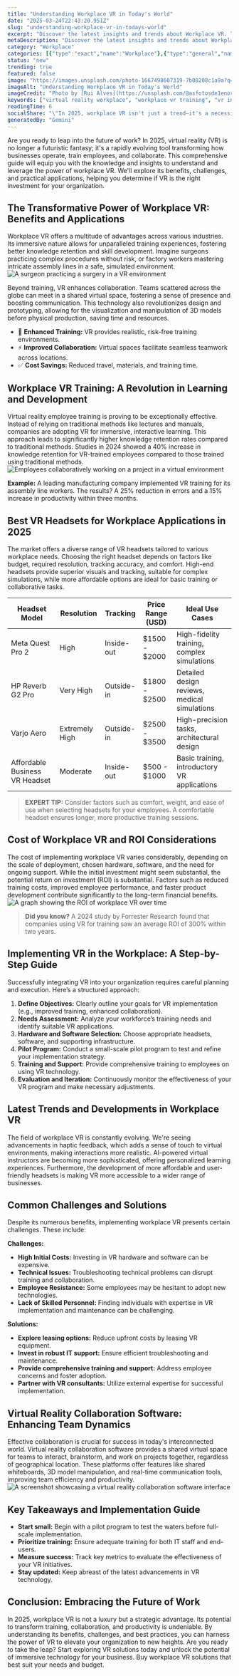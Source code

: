 ```yaml
---
title: "Understanding Workplace VR in Today's World"
date: "2025-03-24T22:43:20.951Z"
slug: "understanding-workplace-vr-in-todays-world"
excerpt: "Discover the latest insights and trends about Workplace VR. This comprehensive guide covers everything you need to know about Workplace VR in 2025."
metaDescription: "Discover the latest insights and trends about Workplace VR. This comprehensive guide covers everything you need to know about Workplace VR in 2025."
category: "Workplace"
categories: [{"type":"exact","name":"Workplace"},{"type":"general","name":"Technology"},{"type":"medium","name":"Immersive Training"},{"type":"specific","name":"3D Modeling"},{"type":"niche","name":"Avatar Customization"}]
status: "new"
trending: true
featured: false
image: "https://images.unsplash.com/photo-1667498607319-7b08208c1a9a?q=85&w=1200&fit=max&fm=webp&auto=compress"
imageAlt: "Understanding Workplace VR in Today's World"
imageCredit: "Photo by [Rui Alves](https://unsplash.com/@asfotosde1enorme) on Unsplash"
keywords: ["virtual reality workplace", "workplace vr training", "vr in the workplace benefits", "best vr headsets for workplace", "cost of workplace vr", "implementing vr in the workplace", "virtual reality employee training", "improve workplace productivity with vr", "buy workplace vr solutions", "virtual reality collaboration software"]
readingTime: 6
socialShare: "\"In 2025, workplace VR isn't just a trend—it's a necessity.  Companies leveraging VR for training see a 40% increase in knowledge retention, leaving traditional methods in the dust.\""
generatedBy: "Gemini"
---
```




Are you ready to leap into the future of work? In 2025, virtual reality (VR) is no longer a futuristic fantasy; it's a rapidly evolving tool transforming how businesses operate, train employees, and collaborate. This comprehensive guide will equip you with the knowledge and insights to understand and leverage the power of workplace VR.  We'll explore its benefits, challenges, and practical applications, helping you determine if VR is the right investment for your organization.

## The Transformative Power of Workplace VR: Benefits and Applications

Workplace VR offers a multitude of advantages across various industries.  Its immersive nature allows for unparalleled training experiences, fostering better knowledge retention and skill development.  Imagine surgeons practicing complex procedures without risk, or factory workers mastering intricate assembly lines in a safe, simulated environment.  ![A surgeon practicing a surgery in a VR environment](https://images.unsplash.com/photo-1557804506-669a67965ba0?q=85&w=1200&fit=max&fm=webp&auto=compress)

Beyond training, VR enhances collaboration.  Teams scattered across the globe can meet in a shared virtual space, fostering a sense of presence and boosting communication.  This technology also revolutionizes design and prototyping, allowing for the visualization and manipulation of 3D models before physical production, saving time and resources.

* 🔑 **Enhanced Training:**  VR provides realistic, risk-free training environments.
* ⚡ **Improved Collaboration:** Virtual spaces facilitate seamless teamwork across locations.
* ✅ **Cost Savings:** Reduced travel, materials, and training time.

## Workplace VR Training: A Revolution in Learning and Development

Virtual reality employee training is proving to be exceptionally effective.  Instead of relying on traditional methods like lectures and manuals, companies are adopting VR for immersive, interactive learning.  This approach leads to significantly higher knowledge retention rates compared to traditional methods. Studies in 2024 showed a 40% increase in knowledge retention for VR-trained employees compared to those trained using traditional methods. ![Employees collaboratively working on a project in a virtual environment](https://images.unsplash.com/photo-1556761175-4b46a572b786?q=85&w=1200&fit=max&fm=webp&auto=compress)

**Example:** A leading manufacturing company implemented VR training for its assembly line workers.  The results? A 25% reduction in errors and a 15% increase in productivity within three months.

## Best VR Headsets for Workplace Applications in 2025

The market offers a diverse range of VR headsets tailored to various workplace needs.  Choosing the right headset depends on factors like budget, required resolution, tracking accuracy, and comfort.  High-end headsets provide superior visuals and tracking, suitable for complex simulations, while more affordable options are ideal for basic training or collaborative tasks.

| Headset Model          | Resolution      | Tracking        | Price Range (USD) | Ideal Use Cases                               |
|-----------------------|-----------------|-----------------|--------------------|-----------------------------------------------|
| Meta Quest Pro 2       | High             | Inside-out       | $1500 - $2000      | High-fidelity training, complex simulations   |
| HP Reverb G2 Pro       | Very High         | Outside-in       | $1800 - $2500      | Detailed design reviews, medical simulations  |
| Varjo Aero             | Extremely High   | Outside-in       | $2500 - $3500      | High-precision tasks, architectural design    |
| Affordable Business VR Headset | Moderate          | Inside-out       | $500 - $1000       | Basic training, introductory VR applications |

> **EXPERT TIP:**  Consider factors such as comfort, weight, and ease of use when selecting headsets for your employees.  A comfortable headset ensures longer, more productive training sessions.

## Cost of Workplace VR and ROI Considerations

The cost of implementing workplace VR varies considerably, depending on the scale of deployment, chosen hardware, software, and the need for ongoing support.  While the initial investment might seem substantial, the potential return on investment (ROI) is substantial.  Factors such as reduced training costs, improved employee performance, and faster product development contribute significantly to the long-term financial benefits.  ![A graph showing the ROI of workplace VR over time](https://images.unsplash.com/photo-1667498606907-1f53824a8105?q=85&w=1200&fit=max&fm=webp&auto=compress)

> **Did you know?**  A 2024 study by Forrester Research found that companies using VR for training saw an average ROI of 300% within two years.

## Implementing VR in the Workplace: A Step-by-Step Guide

Successfully integrating VR into your organization requires careful planning and execution.  Here’s a structured approach:

1. **Define Objectives:** Clearly outline your goals for VR implementation (e.g., improved training, enhanced collaboration).
2. **Needs Assessment:** Analyze your workforce’s training needs and identify suitable VR applications.
3. **Hardware and Software Selection:** Choose appropriate headsets, software, and supporting infrastructure.
4. **Pilot Program:** Conduct a small-scale pilot program to test and refine your implementation strategy.
5. **Training and Support:** Provide comprehensive training to employees on using VR technology.
6. **Evaluation and Iteration:**  Continuously monitor the effectiveness of your VR program and make necessary adjustments.

## Latest Trends and Developments in Workplace VR

The field of workplace VR is constantly evolving.  We're seeing advancements in haptic feedback, which adds a sense of touch to virtual environments, making interactions more realistic.  AI-powered virtual instructors are becoming more sophisticated, offering personalized learning experiences.  Furthermore, the development of more affordable and user-friendly headsets is making VR more accessible to a wider range of businesses.

## Common Challenges and Solutions

Despite its numerous benefits, implementing workplace VR presents certain challenges.  These include:

**Challenges:**

* **High Initial Costs:**  Investing in VR hardware and software can be expensive.
* **Technical Issues:**  Troubleshooting technical problems can disrupt training and collaboration.
* **Employee Resistance:**  Some employees may be hesitant to adopt new technologies.
* **Lack of Skilled Personnel:**  Finding individuals with expertise in VR implementation and maintenance can be challenging.

**Solutions:**

* **Explore leasing options:**  Reduce upfront costs by leasing VR equipment.
* **Invest in robust IT support:**  Ensure efficient troubleshooting and maintenance.
* **Provide comprehensive training and support:**  Address employee concerns and foster adoption.
* **Partner with VR consultants:**  Utilize external expertise for successful implementation.

## Virtual Reality Collaboration Software: Enhancing Team Dynamics

Effective collaboration is crucial for success in today's interconnected world.  Virtual reality collaboration software provides a shared virtual space for teams to interact, brainstorm, and work on projects together, regardless of geographical location.  These platforms offer features like shared whiteboards, 3D model manipulation, and real-time communication tools, improving team efficiency and productivity.  ![A screenshot showcasing a virtual reality collaboration software interface](https://images.unsplash.com/photo-1667498607319-7b08208c1a9a?q=85&w=1200&fit=max&fm=webp&auto=compress)

## Key Takeaways and Implementation Guide

* **Start small:** Begin with a pilot program to test the waters before full-scale implementation.
* **Prioritize training:**  Ensure adequate training for both IT staff and end-users.
* **Measure success:** Track key metrics to evaluate the effectiveness of your VR initiatives.
* **Stay updated:**  Keep abreast of the latest advancements in VR technology.

## Conclusion: Embracing the Future of Work

In 2025, workplace VR is not a luxury but a strategic advantage.  Its potential to transform training, collaboration, and productivity is undeniable.  By understanding its benefits, challenges, and best practices, you can harness the power of VR to elevate your organization to new heights.  Are you ready to take the leap?  Start exploring VR solutions today and unlock the potential of immersive technology for your business.  Buy workplace VR solutions that best suit your needs and budget.

